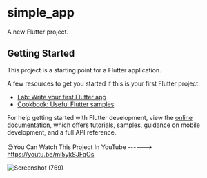 # simple_app

A new Flutter project.

## Getting Started

This project is a starting point for a Flutter application.

A few resources to get you started if this is your first Flutter project:

- [Lab: Write your first Flutter app](https://docs.flutter.dev/get-started/codelab)
- [Cookbook: Useful Flutter samples](https://docs.flutter.dev/cookbook)

For help getting started with Flutter development, view the
[online documentation](https://docs.flutter.dev/), which offers tutorials,
samples, guidance on mobile development, and a full API reference.
<br><br>
😍You Can Watch This Project In YouTube ------> https://youtu.be/mi5ykSJFqOs 
<br>

![Screenshot (769)](https://github.com/SE-LAPS/Creating-a-Simple-Flutter-App/assets/87580847/51058276-d871-42ac-818c-e0487f1d5931)
